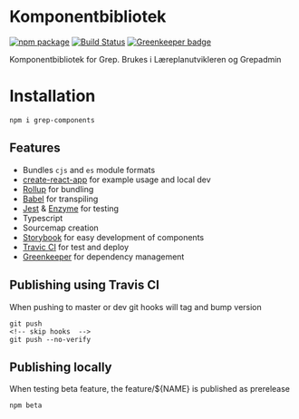 # Komponentbibliotek

[![npm package](https://img.shields.io/npm/v/grep-components/latest.svg)](https://www.npmjs.com/package/grep-components) 
[![Build Status](https://travis-ci.com/Utdanningsdirektoratet/Grep-komponenter.svg?branch=master)](https://travis-ci.com/Utdanningsdirektoratet/Grep-komponenter) [![Greenkeeper badge](https://badges.greenkeeper.io/Utdanningsdirektoratet/Grep-komponenter.svg)](https://greenkeeper.io/)

Komponentbibliotek for Grep. Brukes i Læreplanutvikleren og Grepadmin

# Installation

    npm i grep-components

## Features

- Bundles `cjs` and `es` module formats
- [create-react-app](https://github.com/facebookincubator/create-react-app) for example usage and local dev
- [Rollup](https://rollupjs.org/) for bundling
- [Babel](https://babeljs.io/) for transpiling
- [Jest](https://facebook.github.io/jest/) & [Enzyme](https://github.com/airbnb/enzyme) for testing
- Typescript
- Sourcemap creation
- [Storybook](https://storybook.js.org) for easy development of components
- [Travic CI](https://travis-ci.org) for test and deploy
- [Greenkeeper](https://greenkeeper.io) for dependency management

## Publishing using Travis CI
When pushing to master or dev git hooks will tag and bump version

    git push
    <!-- skip hooks  -->
    git push --no-verify 
    
## Publishing locally
When testing beta feature, the feature/${NAME} is published as prerelease

    npm beta
